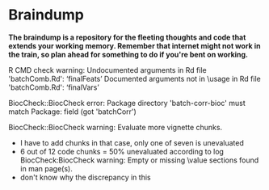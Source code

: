 # Braindump

**The braindump is a repository for the fleeting thoughts and code that extends your working memory. Remember that internet might not work in the train, so plan ahead for something to do if you're bent on working.**

R CMD check warning:
Undocumented arguments in Rd file 'batchComb.Rd': ‘finalFeats’
Documented arguments not in \usage in Rd file 'batchComb.Rd': ‘finalVars’

BiocCheck::BiocCheck error: Package directory 'batch-corr-bioc' must match Package: field (got 'batchCorr')

BiocCheck::BiocCheck warning: Evaluate more vignette chunks.
- I have to add chunks in that case, only one of seven is unevaluated
- 6 out of 12 code chunks = 50% unevaluated according to log
BiocCheck:BiocCheck warning:  Empty or missing \value sections found in man page(s).
- don't know why the discrepancy in this

